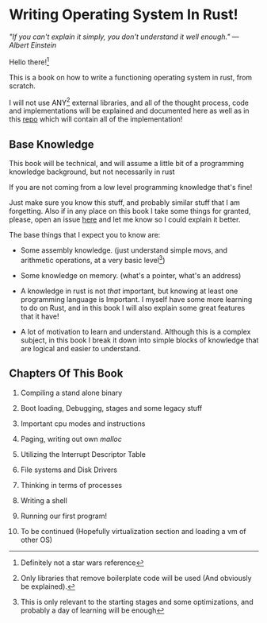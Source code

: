# Writing Operating System In Rust!

_"If you can't explain it simply, you don't understand it well enough." — Albert Einstein_

Hello there![^1]

This is a book on how to write a functioning operating system in rust, from scratch.

I will not use ANY[^2] external libraries, and all of the thought process, code and implementations will be explained and documented here as well as in this [repo](https://github.com/sagi21805/LearnixOS) which will contain all of the implementation!

## Base Knowledge

This book will be technical, and will assume a little bit of a programming knowledge background, but not necessarily in rust

If you are not coming from a low level programming knowledge that's fine!

Just make sure you know this stuff, and probably similar stuff that I am forgetting. Also if in any place on this book I take some things for granted, please, open an issue [here](https://github.com/sagi21805/LearnixOS-Book) and let me know so I could explain it better.

The base things that I expect you to know are:

- Some assembly knowledge. (just understand simple movs, and arithmetic operations, at a very basic level[^3])

- Some knowledge on memory. (what's a pointer, what's an address)

- A knowledge in rust is not _that_ important, but knowing at least one programming language is Important. I myself have some more learning to do on Rust, and in this book I will also explain some great features that it have! 

- A lot of motivation to learn and understand. Although this is a complex subject, in this book I break it down into simple blocks of knowledge that are logical and easier to understand.

## Chapters Of This Book

01. Compiling a stand alone binary

02. Boot loading, Debugging, stages and some legacy stuff

03. Important cpu modes and instructions

04. Paging, writing out own _malloc_ 

05. Utilizing the Interrupt Descriptor Table

06. File systems and Disk Drivers

07. Thinking in terms of processes

08. Writing a shell

09. Running our first program!

10. To be continued (Hopefully virtualization section and loading a vm of other OS)

[^1]: Definitely not a star wars reference
[^2]: Only libraries that remove boilerplate code will be used (And obviously be explained).
[^3]: This is only relevant to the starting stages and some optimizations, and probably a day of learning will be enough